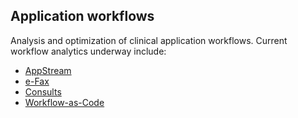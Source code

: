 ## Application workflows
Analysis and optimization of clinical application workflows.  Current workflow analytics underway include:

* [AppStream](https://github.com/cloudvista/app-flows/tree/main/appstream#app-stream-workflow)
* [e-Fax](https://github.com/cloudvista/app-flows/tree/main/e-fax#e-fax-workflow)
* [Consults](https://github.com/cloudvista/app-flows/tree/main/consults#interfacility-consults-workflow)
* [Workflow-as-Code](https://github.com/cloudvista/app-flows/tree/main/workflow-as-code#workflow-as-code)
  